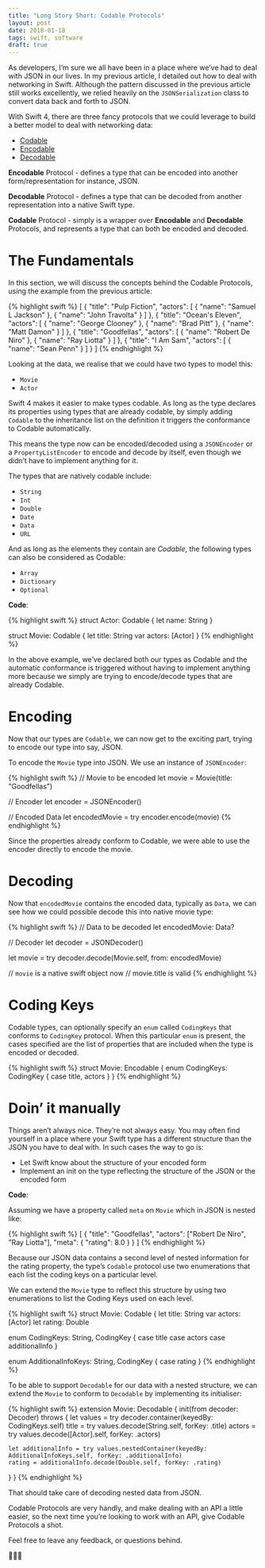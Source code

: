 ```yaml
---
title: "Long Story Short: Codable Protocols"
layout: post
date: 2018-01-18
tags: swift, software
draft: true
---
```

As developers, I’m sure we all have been in a place where we’ve had to deal with JSON in our lives. In my previous article, I detailed out how to deal with networking in Swift. Although the pattern discussed in the previous article still works excellently, we relied heavily on the `JSONSerialization` class to convert data back and forth to JSON.

With Swift 4, there are three fancy protocols that we could leverage to build a better model to deal with networking data:

* [Codable](https://developer.apple.com/documentation/swift/codable)
* [Encodable](https://developer.apple.com/documentation/swift/encodable)
* [Decodable](https://developer.apple.com/documentation/swift/decodable)

**Encodable** Protocol - defines a type that can be encoded into another form/representation for instance, JSON.

**Decodable** Protocol - defines a type that can be decoded from another representation into a native Swift type.

**Codable** Protocol - simply is a wrapper over **Encodable** and **Decodable**  Protocols, and represents a type that can both be encoded and decoded.

# The Fundamentals
In this section, we will discuss the concepts behind the Codable Protocols, using the example from the previous article:

{% highlight swift %}
[
  {
    "title": "Pulp Fiction",
    "actors": [ 
      { "name": "Samuel L Jackson" }, 
      { "name": "John Travolta" }
     ]
  },
  {
    "title": "Ocean's Eleven",
    "actors": [
      { "name": "George Clooney" },
      { "name": "Brad Pitt" },
      { "name": "Matt Damon" }
    ]
  },
  {
    "title": "Goodfellas",
    "actors": [
      { "name": "Robert De Niro" },
      { "name": "Ray Liotta" }
    ]
  },
  {
    "title": "I Am Sam",
    "actors": [
      { "name": "Sean Penn" }
    ]
  }
]
{% endhighlight %}

Looking at the data, we realise that we could have two types to model this:

* `Movie`
* `Actor`

Swift 4 makes it easier to make types codable. As long as the type declares its properties using types that are already codable, by simply adding `Codable` to the inheritance list on the definition it triggers the conformance to Codable automatically. 

This means the type now can be encoded/decoded using a `JSONEncoder` or a `PropertyListEncoder` to encode and decode by itself, even though we didn’t have to implement anything for it.

The types that are natively codable include:

* `String`
* `Int`
* `Double`
* `Date`
* `Data`
* `URL`

And as long as the elements they contain are _Codable_, the following types can also be considered as Codable:

* `Array`
* `Dictionary`
* `Optional`

**Code**:

{% highlight swift %}
struct Actor: Codable {
 let name: String
}

struct Movie: Codable {
 let title: String
 var actors: [Actor]
}
{% endhighlight %}

In the above example, we’ve declared both our types as Codable and the automatic conformance is triggered without having to implement anything more because we simply are trying to encode/decode types that are already Codable.

# Encoding
Now that our types are `Codable`, we can now get to the exciting part, trying to encode our type into say, JSON.

To encode the `Movie` type into JSON. We use an instance of `JSONEncoder`:

{% highlight swift %}
// Movie to be encoded
let movie = Movie(title: "Goodfellas")

// Encoder
let encoder = JSONEncoder()

// Encoded Data
let encodedMovie = try encoder.encode(movie)
{% endhighlight %}

Since the properties already conform to Codable, we were able to use the encoder directly to encode the movie.

# Decoding
Now that `encodedMovie` contains the encoded data, typically as `Data`, we can see how we could possible decode this into native movie type:

{% highlight swift %}
// Data to be decoded
let encodedMovie: Data?
 
// Decoder
let decoder = JSONDecoder()

let movie = try decoder.decode(Movie.self, from: encodedMovie)

// `movie` is a native swift object now
// movie.title is valid
{% endhighlight %}

# Coding Keys
Codable types, can optionally specify an `enum` called `CodingKeys` that conforms to `CodingKey` protocol. When this particular `enum` is present, the cases specified are the list of properties that are included when the type is encoded or decoded.

{% highlight swift %}
struct Movie: Encodable {
  enum CodingKeys: CodingKey {
    case title, actors
  }
}
{% endhighlight %}

# Doin’ it manually

Things aren’t always nice. They’re not always easy. You may often find yourself in a place where your Swift type has a different structure than the JSON you have to deal with. In such cases the way to go is:

* Let Swift know about the structure of your encoded form
* Implement an init on the type reflecting the structure of the JSON or the encoded form

**Code**:

Assuming we have a property called `meta` on `Movie` which in JSON is nested like:

{% highlight swift %}
[
  {
    "title": "Goodfellas",
    "actors": ["Robert De Niro", "Ray Liotta"],
    "meta": {
        "rating": 8.0 
    }
  }
]
{% endhighlight %}

Because our JSON data contains a second level of nested information for the rating property, the type’s `Codable` protocol use two enumerations that each list the coding keys on a particular level.

We can extend the `Movie` type to reflect this structure by using two enumerations to list the Coding Keys used on each level.

{% highlight swift %}
struct Movie: Codable {
  let title: String
  var actors: [Actor]
  let rating: Double

  enum CodingKeys: String, CodingKey {
     case title
     case actors
     case additionalInfo
  }

   enum AdditionalInfoKeys: String, CodingKey {
      case rating
   }
{% endhighlight %}

To be able to support `Decodable` for our data with a nested structure, we can extend the `Movie` to conform to `Decodable` by implementing its initialiser:

{% highlight swift %}
extension Movie: Decodable {
  init(from decoder: Decoder) throws {
    let values = try decoder.container(keyedBy: CodingKeys.self)
    title = try values.decode(String.self, forKey: .title)
    actors = try values.decode([Actor].self, forKey: .actors)

    let additionalInfo = try values.nestedContainer(keyedBy: AdditionalInfoKeys.self, forKey: .additionalInfo)
    rating = additionalInfo.decode(Double.self, forKey: .rating)
  }
}
{% endhighlight %}


That should take care of decoding nested data from JSON.


Codable Protocols are very handly, and make dealing with an API a little easier, so the next time you’re looking to work with an API, give Codable Protocols a shot. 

Feel free to leave any feedback, or questions behind.

👨🏻‍💻

